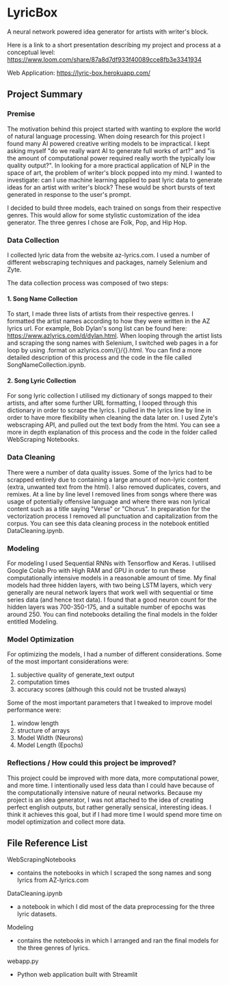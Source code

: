 # LyricBox
A neural network powered idea generator for artists with writer's block.

Here is a link to a short presentation describing my project and process at a conceptual level:
https://www.loom.com/share/87a8d7df933f40089cce8fb3e3341934

Web Application: https://lyric-box.herokuapp.com/

## Project Summary

### Premise

  The motivation behind this project started with wanting to explore the world of natural language processing. When doing research for this project I found many AI powered creative writing models to be impractical. I kept asking myself "do we really want AI to generate full works of art?" and "is the amount of computational power required really worth the typically low quality output?".  In looking for a more practical application of NLP in the space of art, the problem of writer's block popped into my mind. I wanted to investigate: can I use machine learning applied to past lyric data to generate ideas for an artist with writer's block? These would be short bursts of text generated in response to the user's prompt. 

  I decided to build three models, each trained on songs from their respective genres. This would allow for some stylistic customization of the idea generator. The three genres I chose are Folk, Pop, and Hip Hop.

### Data Collection

I collected lyric data from the website az-lyrics.com. I used a number of different webscraping techniques and packages, namely Selenium and Zyte.  

The data collection process was composed of two steps:

#### 1. Song Name Collection

To start, I made three lists of artists from their respective genres. I formatted the artist names according to how they were written in the AZ lyrics url. For example, Bob Dylan's song list can be found here: https://www.azlyrics.com/d/dylan.html. When looping through the artist lists and scraping the song names with Selenium, I switched web pages in a for loop by using .format on azlyrics.com/{}/{}.html. You can find a more detailed description of this process and the code in the file called SongNameCollection.ipynb. 

#### 2. Song Lyric Collection

For song lyric collection I utilised my dictionary of songs mapped to their artists, and after some further URL formatting, I looped through this dictionary in order to scrape the lyrics. I pulled in the lyrics line by line in order to have more flexibility when cleaning the data later on. I used Zyte's webscraping API, and pulled out the text body from the html. You can see a more in depth explanation of this process and the code in the folder called WebScraping Notebooks.

### Data Cleaning

There were a number of data quality issues. Some of the lyrics had to be scrapped entirely due to containing a large amount of non-lyric content (extra, unwanted text from the html). I also removed duplicates, covers, and remixes. At a line by line level I removed lines from songs where there was usage of potentially offensive language and where there was non lyrical content such as a title saying "Verse" or "Chorus". In preparation for the vectorization process I removed all punctuation and capitalization from the corpus. You can see this data cleaning process in the notebook entitled DataCleaning.ipynb.

### Modeling

For modeling I used Sequential RNNs with Tensorflow and Keras. I utilised Google Colab Pro with High RAM and GPU in order to run these computationally intensive models in a reasonable amount of time. My final models had three hidden layers, with two being LSTM layers, which very generally are neural network layers that work well with sequential or time series data (and hence text data). I found that a good neuron count for the hidden layers was 700-350-175, and a suitable number of epochs was around 250. You can find notebooks detailing the final models in the folder entitled Modeling. 

### Model Optimization

For optimizing the models, I had a number of different considerations. Some of the most important considerations were:
1. subjective quality of generate_text output
2. computation times
3. accuracy scores (although this could not be trusted always)

Some of the most important parameters that I tweaked to improve model performance were:
1. window length 
2. structure of arrays 
3. Model Width (Neurons)
4. Model Length (Epochs)

### Reflections / How could this project be improved?

This project could be improved with more data, more computational power, and more time. I intentionally used less data than I could have because of the  computationally intensive nature of neural networks. Because my project is an idea generator, I was not attached to the idea of creating perfect english outputs, but rather generally sensical, interesting ideas. I think it achieves this goal, but if I had more time I would spend more time on model optimization and collect more data. 

## File Reference List

WebScrapingNotebooks
- contains the notebooks in which I scraped the song names and song lyrics from AZ-lyrics.com

DataCleaning.ipynb
- a notebook in which I did most of the data preprocessing for the three lyric datasets.

Modeling
- contains the notebooks in which I arranged and ran the final models for the three genres of lyrics. 

webapp.py
- Python web application built with Streamlit

